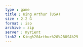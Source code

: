 ```yaml
---
type : game
title : King Arthur (USA)
size : 2.2 G
format : iso
archive : zip
server : myrient
link2 : King%20Arthur%20%28USA%29
---
```

